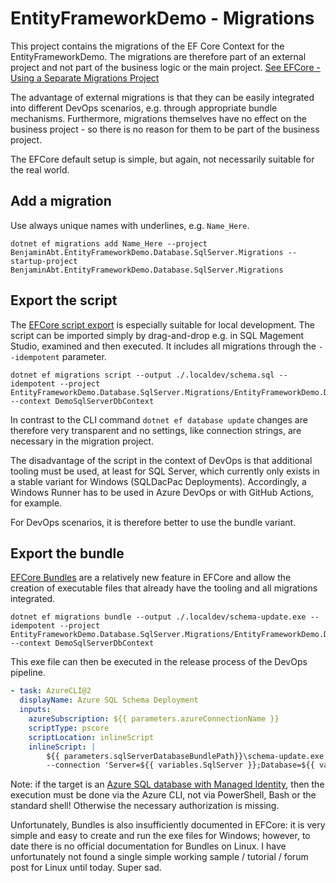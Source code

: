 # EntityFrameworkDemo - Migrations

This project contains the migrations of the EF Core Context for the EntityFrameworkDemo. The migrations are therefore part of an external project and not part of the business logic or the main project.
[See EFCore - Using a Separate Migrations Project](https://learn.microsoft.com/ef/core/managing-schemas/migrations/projects?WT.mc_id=DT-MVP-5001507)

The advantage of external migrations is that they can be easily integrated into different DevOps scenarios, e.g. through appropriate bundle mechanisms.
Furthermore, migrations themselves have no effect on the business project - so there is no reason for them to be part of the business project.

The EFCore default setup is simple, but again, not necessarily suitable for the real world.

## Add a migration

Use always unique names with underlines, e.g. `Name_Here`.

```shell
dotnet ef migrations add Name_Here --project BenjaminAbt.EntityFrameworkDemo.Database.SqlServer.Migrations --startup-project BenjaminAbt.EntityFrameworkDemo.Database.SqlServer.Migrations
```

## Export the script

The [EFCore script export](https://learn.microsoft.com/en-us/ef/core/managing-schemas/migrations/applying?tabs=dotnet-core-cli&WT.mc_id=DT-MVP-5001507#idempotent-sql-scripts) is especially suitable for local development. The script can be imported simply by drag-and-drop e.g. in SQL Magement Studio, examined and then executed.
It includes all migrations through the `--idempotent` parameter.

```shell
dotnet ef migrations script --output ./.localdev/schema.sql --idempotent --project EntityFrameworkDemo.Database.SqlServer.Migrations/EntityFrameworkDemo.Database.SqlServer.Migrations.csproj --context DemoSqlServerDbContext
```

In contrast to the CLI command `dotnet ef database update` changes are therefore very transparent and no settings, like connection strings, are necessary in the migration project.

The disadvantage of the script in the context of DevOps is that additional tooling must be used, at least for SQL Server, which currently only exists in a stable variant for Windows (SQLDacPac Deployments).
Accordingly, a Windows Runner has to be used in Azure DevOps or with GitHub Actions, for example.

For DevOps scenarios, it is therefore better to use the bundle variant.

## Export the bundle

[EFCore Bundles](https://learn.microsoft.com/ef/core/managing-schemas/migrations/applying?tabs=dotnet-core-cli&WT.mc_id=DT-MVP-5001507#bundles) are a relatively new feature in EFCore and allow the creation of executable files that already have the tooling and all migrations integrated.

```shell
dotnet ef migrations bundle --output ./.localdev/schema-update.exe --idempotent --project EntityFrameworkDemo.Database.SqlServer.Migrations/EntityFrameworkDemo.Database.SqlServer.Migrations.csproj --context DemoSqlServerDbContext
```

This exe file can then be executed in the release process of the DevOps pipeline. 

```yaml
- task: AzureCLI@2
  displayName: Azure SQL Schema Deployment
  inputs:
    azureSubscription: ${{ parameters.azureConnectionName }}
    scriptType: pscore
    scriptLocation: inlineScript
    inlineScript: |
        ${{ parameters.sqlServerDatabaseBundlePath}}\schema-update.exe `
        --connection 'Server=${{ variables.SqlServer }};Database=${{ variables.SqlDatabase }};Authentication=Active Directory Default'
```

Note: if the target is an [Azure SQL database with Managed Identity](https://learn.microsoft.com/azure/active-directory/managed-identities-azure-resources/tutorial-windows-vm-access-sql?WT.mc_id=DT-MVP-5001507), then the execution must be done via the Azure CLI, not via PowerShell, Bash or the standard shell!
Otherwise the necessary authorization is missing.

Unfortunately, Bundles is also insufficiently documented in EFCore: it is very simple and easy to create and run the exe files for Windows; however, to date there is no official documentation for Bundles on Linux.
I have unfortunately not found a single simple working sample / tutorial / forum post for Linux until today. Super sad.